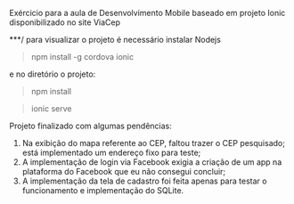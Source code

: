 ﻿Exércicio para a aula de Desenvolvimento Mobile baseado em projeto Ionic disponibilizado no site ViaCep

***/
para visualizar o projeto é necessário instalar Nodejs

>npm install -g cordova ionic

e no diretório o projeto:

>npm install

>ionic serve

Projeto finalizado com algumas pendências: 

1. Na exibição do mapa referente ao CEP, faltou trazer o CEP pesquisado; está implementado um endereço fixo para teste;
2. A implementação de login via Facebook exigia a criação de um app na plataforma do Facebook que eu não consegui concluir;
3. A implementação da tela de cadastro foi feita apenas para testar o funcionamento e implementação do SQLite.
